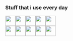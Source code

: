 ### Stuff that i use every day

<div style="display: flex;">
<img height="32" width="32" src="https://cdn.simpleicons.org/React" />
<img height="32" width="32" src="https://cdn.simpleicons.org/Express/white" />
<img height="32" width="32" src="https://cdn.simpleicons.org/tailwindcss" />
<img height="32" width="32" src="https://cdn.simpleicons.org/JavaScript" />
<img height="32" width="32" src="https://cdn.simpleicons.org/Python" />
</div>

<div style="display: flex;">
<img height="32" width="32" src="https://cdn.simpleicons.org/VisualStudioCode" />
<img height="32" width="32" src="https://cdn.simpleicons.org/Node.js" />
<img height="32" width="32" src="https://cdn.simpleicons.org/GIT" />
<img height="32" width="32" src="https://cdn.simpleicons.org/PowerShell" />
<img height="32" width="32" src="https://cdn.simpleicons.org/cloudflare" />
</div>
